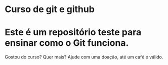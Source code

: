 # Curso de git e github

# Este é um repositório teste para ensinar como o Git funciona.

Gostou do curso? Quer mais? Ajude com uma doação, até um café é válido.
